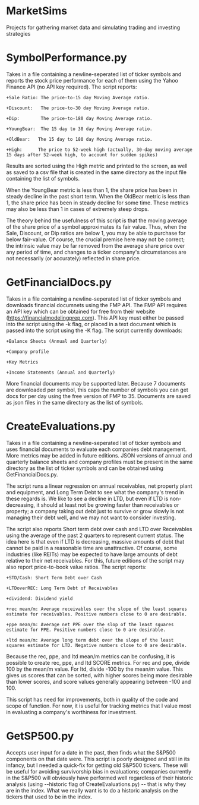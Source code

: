 # MarketSims
Projects for gathering market data and simulating trading and investing strategies

SymbolPerformance.py
====================
Takes in a file containing a newline-seperated list of ticker symbols and reports the stock price performance for each of them using the Yahoo Finance API (no API key required). The script reports:

	+Sale Ratio: The price-to-15 day Moving Average ratio.
	
	+Discount:   The price-to-30 day Moving Average ratio.
	
	+Dip:        The price-to-180 day Moving Average ratio.
	
	+YoungBear:  The 15 day to 30 day Moving Average ratio.
	
	+OldBear:	The 15 day to 180 day Moving Average ratio.
	
	+High:		The price to 52-week high (actually, 30-day moving average 15 days after 52-week high, to account for sudden spikes)
	
Results are sorted using the High metric and printed to the screen, as well as saved to a csv file that is created in the same directory as the input file containing the list of symbols.

When the YoungBear metric is less than 1, the share price has been in steady decline in the past short term. When the OldBear metric is less than 1, the share price has been in steady decline for some time. These metrics may also be less than 1 in cases of extremely steep drops. 

The theory behind the usefulness of this script is that the moving average of the share price of a symbol approximates its fair value. Thus, when the Sale, Discount, or Dip ratios are below 1, you may be able to purchase for below fair-value. Of course, the crucial premise here may not be correct; the intrinsic value may be far removed from the average share price over any period of time, and changes to a ticker company's circumstances are not necessarily (or accurately) reflected in share price.


GetFinancialDocs.py
===================
Takes in a file containing a newline-seperated list of ticker symbols and downloads financial documnets using the FMP API. The FMP API requires an API key which can be obtained for free from their website (https://financialmodelingprep.com). This API key must either be passed into the script using the -k flag, or placed in a text document which is passed into the script using the -K flag. The script currently downloads:

	+Balance Sheets (Annual and Quarterly)
	
	+Company profile
	
	+Key Metrics
	
	+Income Statements (Annual and Quarterly)
	
More financial documents may be supported later. Because 7 documents are downloaded per symbol, this caps the number of symbols you can get docs for per day using the free version of FMP to 35. Documents are saved as json files in the same directory as the list of symbols.


CreateEvaluations.py
====================
Takes in a file containing a newline-seperated list of ticker symbols and uses financial documents to evaluate each companies debt management. More metrics may be added in future editions. JSON versions of annual and quarterly balance sheets and company profiles must be present in the same directory as the list of ticker symbols and can be obtained using GetFinancialDocs.py.

The script runs a linear regression on annual receivables, net property plant and equipment, and Long Term Debt to see what the company's trend in these regards is. We like to see a decline in LTD, but even if LTD is non-decreasing, it should at least not be growing faster than receivables or property; a company taking out debt just to survive or grow slowly is not managing their debt well, and we may not want to consider investing.

The script also reports Short term debt over cash and LTD over Receivables using the average of the past 2 quarters to represent current status. The idea here is that even if LTD is decreasing, massive amounts of debt that cannot be paid in a reasonable time are unattractive. Of course, some industries (like REITs) may be expected to have large amounts of debt relative to their net receivables. For this, future editions of the script may also report price-to-book value ratios.
The script reports:

	+STD/Cash: Short Term Debt over Cash
	
	+LTDoverREC: Long Term Debt of Receivables
	
	+dividend: Dividend yield
	
	+rec mean/m: Average receivables over the slope of the least squares estimate for receivables. Positive numbers close to 0 are desirable.
	
	+ppe mean/m: Average net PPE over the slop of the least squares estimate for PPE. Positive numbers close to 0 are desirable.
	
	+ltd mean/m: Average long term debt over the slope of the least squares estimate for LTD. Negative numbers close to 0 are desirable. 
	

Because the rec, ppe, and ltd mean/m metrics can be confusing, it is possible to create rec, ppe, and ltd SCORE metrics. For rec and ppe, divide 100 by the mean/m value. For ltd, divide -100 by the mean/m value. This gives us scores that can be sorted, with higher scores being more desirable than lower scores, and score values generally appearing between -100 and 100.

This script has need for improvements, both in quality of the code and scope of function. For now, it is useful for tracking metrics that I value most in evaluating a company's worthiness for investment.

GetSP500.py
====================
Accepts user input for a date in the past, then finds what the S&P500 components on that date were. This script is poorly designed and still in its infancy, but I needed a quick-fix for getting old S&P500 tickers. These will be useful for avoiding survivorship bias in evaluations; companies currently in the S&P500 will obviously have performed well regardless of their historic analysis (using --historic flag of CreateEvaluations.py) -- that is why they are in the index. What we really want is to do a historic analysis on the tickers that used to be in the index.

